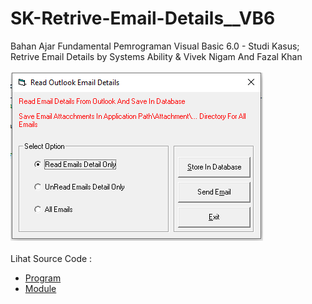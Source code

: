 # SK-Retrive-Email-Details__VB6
Bahan Ajar Fundamental Pemrograman Visual Basic 6.0 - Studi Kasus; Retrive Email Details by Systems Ability & Vivek Nigam  And Fazal Khan<br><br>
<img src="https://github.com/RizkyKhapidsyah/SK-Retrive-Email-Details__VB6/blob/main/result/001.PNG"><br><br>
Lihat Source Code : <br>
- <a href="https://github.com/RizkyKhapidsyah/SK-Retrive-Email-Details__VB6/blob/main/frmOutlookEmail.frm">Program</a><br>
- <a href="https://github.com/RizkyKhapidsyah/SK-Retrive-Email-Details__VB6/blob/main/modOutlookEmail.bas">Module</a>
